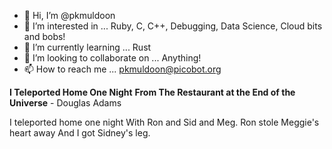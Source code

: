 - 👋 Hi, I’m @pkmuldoon
- 👀 I’m interested in ... Ruby, C, C++, Debugging, Data Science, Cloud bits and bobs!
- 🌱 I’m currently learning ... Rust
- 💞️ I’m looking to collaborate on ... Anything!
- 📫 How to reach me ... pkmuldoon@picobot.org

****I Teleported Home One Night****
    __From The Restaurant at the End of the Universe__
    - Douglas Adams

I teleported home one night
With Ron and Sid and Meg.
Ron stole Meggie's heart away
And I got Sidney's leg.

<!---
pkmuldoon/pkmuldoon is a ✨ special ✨ repository because its `README.md` (this file) appears on your GitHub profile.
You can click the Preview link to take a look at your changes.
--->
